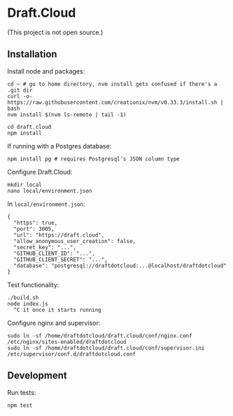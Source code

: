 # Draft.Cloud

(This project is not open source.)

## Installation

Install node and packages:

	cd ~ # go to home directory, nvm install gets confused if there's a .git dir
	curl -o- https://raw.githubusercontent.com/creationix/nvm/v0.33.3/install.sh | bash
	nvm install $(nvm ls-remote | tail -1)

	cd draft.cloud
	npm install

If running with a Postgres database:

	npm install pg # requires Postgresql's JSON column type

Configure Draft.Cloud:

	mkdir local
	nano local/environment.json

In `local/environment.json`:

	{
	  "https": true,
	  "port": 3005,
	  "url": "https://draft.cloud",
	  "allow_anonymous_user_creation": false,
	  "secret_key": "...",
	  "GITHUB_CLIENT_ID": "...",
	  "GITHUB_CLIENT_SECRET": "...",
	  "database": "postgresql://draftdotcloud:...@localhost/draftdotcloud"
	}

Test functionality:

	./build.sh
	node index.js
	  ^C it once it starts running

Configure nginx and supervisor:

	sudo ln -sf /home/draftdotcloud/draft.cloud/conf/nginx.conf /etc/nginx/sites-enabled/draftdotcloud
	sudo ln -sf /home/draftdotcloud/draft.cloud/conf/supervisor.ini /etc/supervisor/conf.d/draftdotcloud.conf

## Development

Run tests:

	npm test
